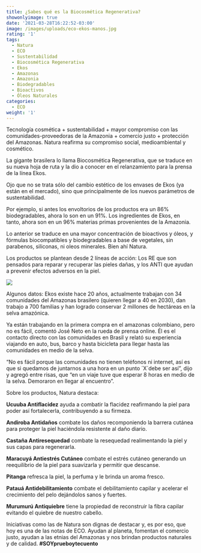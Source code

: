```yaml
---
title: ¿Sabes qué es la Biocosmética Regenerativa?
showonlyimage: true
date: '2021-03-28T16:22:52-03:00'
image: /images/uploads/eco-ekos-manos.jpg
rating: '1'
tags:
  - Natura
  - ECO
  - Sustentabilidad
  - Biocosmética Regenerativa
  - Ekos
  - Amazonas
  - Amazonia
  - Biodegradables
  - Bioactivos
  - Óleos Naturales
categories:
  - ECO
weight: '1'
---
```

Tecnología cosmética + sustentabilidad + mayor compromiso con las comunidades-proveedoras de la Amazonia + comercio justo + protección del Amazonas. Natura reafirma su compromiso social, medioambiental y cosmético.

<!--more-->

La gigante brasilera lo llama Biocosmética Regenerativa, que se traduce en su nueva hoja de ruta y la dio a conocer en el relanzamiento para la prensa de la línea Ekos. 

Ojo que no se trata sólo del cambio estético de los envases de Ekos (ya están en el mercado), sino que principalmente de los nuevos parámetros de sustentabilidad. 

Por ejemplo, si antes los envoltorios de los productos era un 86% biodegradables, ahora lo son en un 91%. Los ingredientes de Ekos, en tanto, ahora son en un 96% materias primas provenientes de la Amazonia.  

Lo anterior se traduce en una mayor concentración de bioactivos y óleos, y fórmulas biocompatibles y biodegradables a base de vegetales, sin parabenos, siliconas, ni oleos minerales. Bien ahí Natura.

Los productos se plantean desde 2 líneas de acción: Los RE que son pensados para reparar y recuperar las pieles dañas, y los ANTI que ayudan a prevenir efectos adversos en la piel.

![](/images/uploads/eco-ekos-manos.jpg)

Algunos datos: Ekos existe hace 20 años, actualmente trabajan con 34 comunidades del Amazonas brasilero (quieren llegar a 40 en 2030), dan trabajo a 700 familias y han logrado conservar 2 millones de hectáreas en la selva amazónica.

Ya están trabajando en la primera compra en el amazonas colombiano, pero no es fácil, comentó José Neto en la rueda de prensa online. Él es el contacto directo con las comunidades en Brasil y relató su experiencia viajando en auto, bus, barco y hasta bicicleta para llegar hasta las comunidades en medio de la selva. 

“No es fácil porque las comunidades no tienen teléfonos ni internet, así es que si quedamos de juntarnos a una hora en un punto ´X´debe ser así”, dijo y agregó entre risas, que “en un viaje tuve que esperar 8 horas en medio de la selva. Demoraron en llegar al encuentro”.

Sobre los productos, Natura destaca:

**Ucuuba Antiflacidez** ayuda a combatir la flacidez reafirmando la piel para poder así fortalecerla, contribuyendo a su firmeza.

**Andiroba Antidaños** combate los daños recomponiendo la barrera cutánea para proteger la piel haciéndola resistente al daño diario.

**Castaña Antiresequedad** combate la resequedad realimentando la piel y sus capas para regenerarla.

**Maracuyá Antiestrés Cutáneo** combate el estrés cutáneo generando un reequilibrio de la piel para suavizarla y permitir que descanse.

**Pitanga** refresca la piel, la perfuma y le brinda un aroma fresco.

**Patauá Antidebilitamiento** combate el debilitamiento capilar y acelerar el crecimiento del pelo dejándolos sanos y fuertes.

**Murumurú Antiquiebre** tiene la propiedad de reconstruir la fibra capilar evitando el quiebre de nuestro cabello.

Iniciativas como las de Natura son dignas de destacar y, es por eso, que hoy es una de las notas de ECO. Ayudan al planeta, fomentan el comercio justo, ayudan a las etnias del Amazonas y nos brindan productos naturales y de calidad. **\#SOYprueboytecuento**
